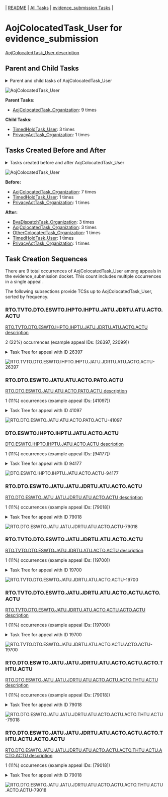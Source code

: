 <!-- DO NOT EDIT THIS FILE.  This file is autogenerated. -->
| [README](../README.md) | [All Tasks](../alltasks.md) | [evidence_submission Tasks](tasklist.md) |

# AojColocatedTask_User for evidence_submission

[AojColocatedTask_User description](../descr/AojColocatedTask_User.md)

## Parent and Child Tasks

<details><summary markdown='span'>Parent and child tasks of AojColocatedTask_User
</summary>

```
digraph G {
rankdir=LR;
node [shape=box]
"AojColocatedTask_User" -> "TimedHoldTask_User" [label=3]
"AojColocatedTask_User" -> "PrivacyActTask_Organization" [label=1]
"AojColocatedTask_Organization" -> "AojColocatedTask_User" [label=9]
}
```
</details>

![AojColocatedTask_User](dot/AojColocatedTask_User-parentchild.dot.png)

**Parent Tasks:**

   * [AojColocatedTask_Organization](AojColocatedTask_Organization.md): 9 times

**Child Tasks:**

   * [TimedHoldTask_User](TimedHoldTask_User.md): 3 times
   * [PrivacyActTask_Organization](PrivacyActTask_Organization.md): 1 times

## Tasks Created Before and After

<details><summary markdown='span'>Tasks created before and after AojColocatedTask_User</summary>

```
digraph G {
rankdir=LR;

"AojColocatedTask_User" -> "BvaDispatchTask_Organization" [label=3]
"AojColocatedTask_User" -> "AojColocatedTask_Organization" [label=3]
"AojColocatedTask_User" -> "TimedHoldTask_User" [label=1]
"AojColocatedTask_User" -> "PrivacyActTask_Organization" [label=1]
"AojColocatedTask_User" -> "OtherColocatedTask_Organization" [label=1]
"AojColocatedTask_Organization" -> "AojColocatedTask_User" [label=7]
"TimedHoldTask_User" -> "AojColocatedTask_User" [label=1]
"PrivacyActTask_Organization" -> "AojColocatedTask_User" [label=1]
}
```
</details>

![AojColocatedTask_User](dot/AojColocatedTask_User.dot.png)

**Before:**

   * [AojColocatedTask_Organization](AojColocatedTask_Organization.md): 7 times
   * [TimedHoldTask_User](TimedHoldTask_User.md): 1 times
   * [PrivacyActTask_Organization](PrivacyActTask_Organization.md): 1 times

**After:**

   * [BvaDispatchTask_Organization](BvaDispatchTask_Organization.md): 3 times
   * [AojColocatedTask_Organization](AojColocatedTask_Organization.md): 3 times
   * [OtherColocatedTask_Organization](OtherColocatedTask_Organization.md): 1 times
   * [TimedHoldTask_User](TimedHoldTask_User.md): 1 times
   * [PrivacyActTask_Organization](PrivacyActTask_Organization.md): 1 times

## Task Creation Sequences

There are 9 total occurrences of AojColocatedTask_User among appeals in the evidence_submission docket.  This count includes multiple occurrences in a single appeal.

The following subsections provide TCSs up to AojColocatedTask_User, sorted by frequency.

### RTO.TVTO.DTO.ESWTO.IHPTO.IHPTU.JATU.JDRTU.ATU.ACTO.ACTU

[RTO.TVTO.DTO.ESWTO.IHPTO.IHPTU.JATU.JDRTU.ATU.ACTO.ACTU description](../descr/RTO.TVTO.DTO.ESWTO.IHPTO.IHPTU.JATU.JDRTU.ATU.ACTO.ACTU.md)

2 (22%) occurrences (example appeal IDs: [26397, 22099])

<details><summary markdown='span'>Task Tree for appeal with ID 26397</summary>

```
@startuml
skinparam {
  ObjectBorderColor #555
  ObjectBorderThickness 0
  ObjectFontStyle bold
  ObjectFontSize 14
  ObjectAttributeFontColor #333
  ObjectAttributeFontSize 12
}
  object 0.RootTask #8dd3c7 {
Organization
}
  object 1.TrackVeteranTask #bebada {
Organization
}
  object 2.DistributionTask #ffffb3 {
Organization
}
  object 3.EvidenceSubmissionWindowTask #fccde5 {
Organization
}
  object 4.InformalHearingPresentationTask #fdb462 {
Organization
}
  object 5.InformalHearingPresentationTask #fdb462 {
User
}
  object 6.JudgeAssignTask #ccebc5 {
User
}
  object 7.JudgeDecisionReviewTask #d9d9d9 {
User
}
  object 8.AttorneyTask #bc80bd {
User
}
  object 9.AojColocatedTask #b3de69 {
Organization
}
  object 10.AojColocatedTask #b3de69 {
User  <back:white>    </back>
}
  object 11.BvaDispatchTask #b3de69 {
Organization
}
  object 12.BvaDispatchTask #b3de69 {
User
}
0.RootTask -- 1.TrackVeteranTask
0.RootTask -- 2.DistributionTask
2.DistributionTask -- 3.EvidenceSubmissionWindowTask
2.DistributionTask -- 4.InformalHearingPresentationTask
4.InformalHearingPresentationTask -- 5.InformalHearingPresentationTask
0.RootTask -- 6.JudgeAssignTask
0.RootTask -- 7.JudgeDecisionReviewTask
7.JudgeDecisionReviewTask -- 8.AttorneyTask
8.AttorneyTask -- 9.AojColocatedTask
9.AojColocatedTask -- 10.AojColocatedTask
0.RootTask -- 11.BvaDispatchTask
11.BvaDispatchTask -- 12.BvaDispatchTask
@enduml
```
</details>

![RTO.TVTO.DTO.ESWTO.IHPTO.IHPTU.JATU.JDRTU.ATU.ACTO.ACTU-26397](uml/RTO.TVTO.DTO.ESWTO.IHPTO.IHPTU.JATU.JDRTU.ATU.ACTO.ACTU-26397.png)

### RTO.DTO.ESWTO.JATU.ATU.ACTO.PATO.ACTU

[RTO.DTO.ESWTO.JATU.ATU.ACTO.PATO.ACTU description](../descr/RTO.DTO.ESWTO.JATU.ATU.ACTO.PATO.ACTU.md)

1 (11%) occurrences (example appeal IDs: [41097])

<details><summary markdown='span'>Task Tree for appeal with ID 41097</summary>

```
@startuml
skinparam {
  ObjectBorderColor #555
  ObjectBorderThickness 0
  ObjectFontStyle bold
  ObjectFontSize 14
  ObjectAttributeFontColor #333
  ObjectAttributeFontSize 12
}
  object 0.RootTask #8dd3c7 {
Organization
}
  object 1.DistributionTask #ffffb3 {
Organization
}
  object 2.EvidenceSubmissionWindowTask #fccde5 {
Organization
}
  object 3.JudgeAssignTask #ccebc5 {
User
}
  object 4.JudgeDecisionReviewTask #d9d9d9 {
User
}
  object 5.AttorneyTask #bc80bd {
User
}
  object 6.AojColocatedTask #b3de69 {
Organization
}
  object 7.AojColocatedTask #b3de69 {
User  <back:white>    </back>
}
  object 8.PrivacyActTask #ccebc5 {
Organization
}
  object 9.AojColocatedTask #b3de69 {
User  <back:white>    </back>
}
  object 10.PrivacyActTask #ccebc5 {
Organization
}
  object 11.PrivacyActTask #ccebc5 {
User
}
  object 12.OtherColocatedTask #80b1d3 {
Organization
}
  object 13.OtherColocatedTask #80b1d3 {
User
}
  object 14.TimedHoldTask #fccde5 {
User
}
  object 15.JudgeDecisionReviewTask #d9d9d9 {
User
}
  object 16.AttorneyRewriteTask #b3de69 {
User
}
  object 17.BvaDispatchTask #b3de69 {
Organization
}
  object 18.BvaDispatchTask #b3de69 {
User
}
  object 19.BvaDispatchTask #b3de69 {
User
}
0.RootTask -- 1.DistributionTask
1.DistributionTask -- 2.EvidenceSubmissionWindowTask
0.RootTask -- 3.JudgeAssignTask
0.RootTask -- 4.JudgeDecisionReviewTask
15.JudgeDecisionReviewTask -- 5.AttorneyTask
5.AttorneyTask -- 6.AojColocatedTask
6.AojColocatedTask -- 7.AojColocatedTask
7.AojColocatedTask -- 8.PrivacyActTask
6.AojColocatedTask -- 9.AojColocatedTask
9.AojColocatedTask -- 10.PrivacyActTask
10.PrivacyActTask -- 11.PrivacyActTask
5.AttorneyTask -- 12.OtherColocatedTask
12.OtherColocatedTask -- 13.OtherColocatedTask
13.OtherColocatedTask -- 14.TimedHoldTask
0.RootTask -- 15.JudgeDecisionReviewTask
15.JudgeDecisionReviewTask -- 16.AttorneyRewriteTask
0.RootTask -- 17.BvaDispatchTask
17.BvaDispatchTask -- 18.BvaDispatchTask
17.BvaDispatchTask -- 19.BvaDispatchTask
@enduml
```
</details>

![RTO.DTO.ESWTO.JATU.ATU.ACTO.PATO.ACTU-41097](uml/RTO.DTO.ESWTO.JATU.ATU.ACTO.PATO.ACTU-41097.png)

### DTO.ESWTO.IHPTO.IHPTU.JATU.ACTO.ACTU

[DTO.ESWTO.IHPTO.IHPTU.JATU.ACTO.ACTU description](../descr/DTO.ESWTO.IHPTO.IHPTU.JATU.ACTO.ACTU.md)

1 (11%) occurrences (example appeal IDs: [94177])

<details><summary markdown='span'>Task Tree for appeal with ID 94177</summary>

```
@startuml
skinparam {
  ObjectBorderColor #555
  ObjectBorderThickness 0
  ObjectFontStyle bold
  ObjectFontSize 14
  ObjectAttributeFontColor #333
  ObjectAttributeFontSize 12
}
  object 0.RootTask #8dd3c7 {
Organization
}
  object 1.TrackVeteranTask #bebada {
Organization
}
  object 2.DistributionTask #ffffb3 {
Organization
}
  object 3.EvidenceSubmissionWindowTask #fccde5 {
Organization
}
  object 4.InformalHearingPresentationTask #fdb462 {
Organization
}
  object 5.InformalHearingPresentationTask #fdb462 {
User
}
  object 6.InformalHearingPresentationTask #fdb462 {
User
}
  object 7.JudgeAssignTask #ccebc5 {
User
}
  object 8.JudgeDecisionReviewTask #d9d9d9 {
User
}
  object 9.AttorneyTask #bc80bd {
User
}
  object 10.AojColocatedTask #b3de69 {
Organization
}
  object 11.AojColocatedTask #b3de69 {
User  <back:white>    </back>
}
  object 12.OtherColocatedTask #80b1d3 {
Organization
}
  object 13.OtherColocatedTask #80b1d3 {
User
}
0.RootTask -- 1.TrackVeteranTask
0.RootTask -- 2.DistributionTask
2.DistributionTask -- 3.EvidenceSubmissionWindowTask
2.DistributionTask -- 4.InformalHearingPresentationTask
4.InformalHearingPresentationTask -- 5.InformalHearingPresentationTask
4.InformalHearingPresentationTask -- 6.InformalHearingPresentationTask
0.RootTask -- 7.JudgeAssignTask
0.RootTask -- 8.JudgeDecisionReviewTask
8.JudgeDecisionReviewTask -- 9.AttorneyTask
9.AttorneyTask -- 10.AojColocatedTask
10.AojColocatedTask -- 11.AojColocatedTask
9.AttorneyTask -- 12.OtherColocatedTask
12.OtherColocatedTask -- 13.OtherColocatedTask
@enduml
```
</details>

![DTO.ESWTO.IHPTO.IHPTU.JATU.ACTO.ACTU-94177](uml/DTO.ESWTO.IHPTO.IHPTU.JATU.ACTO.ACTU-94177.png)

### RTO.DTO.ESWTO.JATU.JATU.JDRTU.ATU.ACTO.ACTU

[RTO.DTO.ESWTO.JATU.JATU.JDRTU.ATU.ACTO.ACTU description](../descr/RTO.DTO.ESWTO.JATU.JATU.JDRTU.ATU.ACTO.ACTU.md)

1 (11%) occurrences (example appeal IDs: [79018])

<details><summary markdown='span'>Task Tree for appeal with ID 79018</summary>

```
@startuml
skinparam {
  ObjectBorderColor #555
  ObjectBorderThickness 0
  ObjectFontStyle bold
  ObjectFontSize 14
  ObjectAttributeFontColor #333
  ObjectAttributeFontSize 12
}
  object 0.RootTask #8dd3c7 {
Organization
}
  object 1.DistributionTask #ffffb3 {
Organization
}
  object 2.EvidenceSubmissionWindowTask #fccde5 {
Organization
}
  object 3.JudgeAssignTask #ccebc5 {
User
}
  object 4.JudgeDecisionReviewTask #d9d9d9 {
User
}
  object 5.AttorneyTask #bc80bd {
User
}
  object 6.JudgeAssignTask #ccebc5 {
User
}
  object 7.JudgeAssignTask #ccebc5 {
User
}
  object 8.JudgeAssignTask #ccebc5 {
User
}
  object 9.JudgeDecisionReviewTask #d9d9d9 {
User
}
  object 10.AttorneyTask #bc80bd {
User
}
  object 11.AojColocatedTask #b3de69 {
Organization
}
  object 12.AojColocatedTask #b3de69 {
User  <back:white>    </back>
}
  object 13.AojColocatedTask #b3de69 {
User  <back:white>    </back>
}
  object 14.TimedHoldTask #fccde5 {
User
}
  object 15.AojColocatedTask #b3de69 {
Organization
}
  object 16.AojColocatedTask #b3de69 {
User  <back:white>    </back>
}
  object 17.TimedHoldTask #fccde5 {
User
}
  object 18.AojColocatedTask #b3de69 {
User  <back:white>    </back>
}
  object 19.AojColocatedTask #b3de69 {
Organization
}
  object 20.AojColocatedTask #b3de69 {
User  <back:white>    </back>
}
  object 21.AojColocatedTask #b3de69 {
User  <back:white>    </back>
}
  object 22.TimedHoldTask #fccde5 {
User
}
  object 23.TimedHoldTask #fccde5 {
User
}
  object 24.BvaDispatchTask #b3de69 {
Organization
}
  object 25.BvaDispatchTask #b3de69 {
User
}
0.RootTask -- 1.DistributionTask
1.DistributionTask -- 2.EvidenceSubmissionWindowTask
0.RootTask -- 3.JudgeAssignTask
0.RootTask -- 4.JudgeDecisionReviewTask
4.JudgeDecisionReviewTask -- 5.AttorneyTask
0.RootTask -- 6.JudgeAssignTask
0.RootTask -- 7.JudgeAssignTask
0.RootTask -- 8.JudgeAssignTask
0.RootTask -- 9.JudgeDecisionReviewTask
9.JudgeDecisionReviewTask -- 10.AttorneyTask
10.AttorneyTask -- 11.AojColocatedTask
11.AojColocatedTask -- 12.AojColocatedTask
11.AojColocatedTask -- 13.AojColocatedTask
13.AojColocatedTask -- 14.TimedHoldTask
10.AttorneyTask -- 15.AojColocatedTask
15.AojColocatedTask -- 16.AojColocatedTask
18.AojColocatedTask -- 17.TimedHoldTask
15.AojColocatedTask -- 18.AojColocatedTask
10.AttorneyTask -- 19.AojColocatedTask
19.AojColocatedTask -- 20.AojColocatedTask
19.AojColocatedTask -- 21.AojColocatedTask
21.AojColocatedTask -- 22.TimedHoldTask
21.AojColocatedTask -- 23.TimedHoldTask
0.RootTask -- 24.BvaDispatchTask
24.BvaDispatchTask -- 25.BvaDispatchTask
@enduml
```
</details>

![RTO.DTO.ESWTO.JATU.JATU.JDRTU.ATU.ACTO.ACTU-79018](uml/RTO.DTO.ESWTO.JATU.JATU.JDRTU.ATU.ACTO.ACTU-79018.png)

### RTO.TVTO.DTO.ESWTO.JATU.JDRTU.ATU.ACTO.ACTU

[RTO.TVTO.DTO.ESWTO.JATU.JDRTU.ATU.ACTO.ACTU description](../descr/RTO.TVTO.DTO.ESWTO.JATU.JDRTU.ATU.ACTO.ACTU.md)

1 (11%) occurrences (example appeal IDs: [19700])

<details><summary markdown='span'>Task Tree for appeal with ID 19700</summary>

```
@startuml
skinparam {
  ObjectBorderColor #555
  ObjectBorderThickness 0
  ObjectFontStyle bold
  ObjectFontSize 14
  ObjectAttributeFontColor #333
  ObjectAttributeFontSize 12
}
  object 0.RootTask #8dd3c7 {
Organization
}
  object 1.TrackVeteranTask #bebada {
Organization
}
  object 2.DistributionTask #ffffb3 {
Organization
}
  object 3.EvidenceSubmissionWindowTask #fccde5 {
Organization
}
  object 4.JudgeAssignTask #ccebc5 {
User
}
  object 5.JudgeDecisionReviewTask #d9d9d9 {
User
}
  object 6.AttorneyTask #bc80bd {
User
}
  object 7.AojColocatedTask #b3de69 {
Organization
}
  object 8.AojColocatedTask #b3de69 {
User  <back:white>    </back>
}
  object 9.AojColocatedTask #b3de69 {
User  <back:white>    </back>
}
  object 10.AojColocatedTask #b3de69 {
Organization
}
  object 11.AojColocatedTask #b3de69 {
User  <back:white>    </back>
}
  object 12.AojColocatedTask #b3de69 {
User  <back:white>    </back>
}
  object 13.AojColocatedTask #b3de69 {
User  <back:white>    </back>
}
  object 14.BvaDispatchTask #b3de69 {
Organization
}
  object 15.BvaDispatchTask #b3de69 {
User
}
0.RootTask -- 1.TrackVeteranTask
0.RootTask -- 2.DistributionTask
2.DistributionTask -- 3.EvidenceSubmissionWindowTask
0.RootTask -- 4.JudgeAssignTask
0.RootTask -- 5.JudgeDecisionReviewTask
5.JudgeDecisionReviewTask -- 6.AttorneyTask
6.AttorneyTask -- 7.AojColocatedTask
7.AojColocatedTask -- 8.AojColocatedTask
7.AojColocatedTask -- 9.AojColocatedTask
6.AttorneyTask -- 10.AojColocatedTask
10.AojColocatedTask -- 11.AojColocatedTask
10.AojColocatedTask -- 12.AojColocatedTask
10.AojColocatedTask -- 13.AojColocatedTask
0.RootTask -- 14.BvaDispatchTask
14.BvaDispatchTask -- 15.BvaDispatchTask
@enduml
```
</details>

![RTO.TVTO.DTO.ESWTO.JATU.JDRTU.ATU.ACTO.ACTU-19700](uml/RTO.TVTO.DTO.ESWTO.JATU.JDRTU.ATU.ACTO.ACTU-19700.png)

### RTO.TVTO.DTO.ESWTO.JATU.JDRTU.ATU.ACTO.ACTU.ACTO.ACTU

[RTO.TVTO.DTO.ESWTO.JATU.JDRTU.ATU.ACTO.ACTU.ACTO.ACTU description](../descr/RTO.TVTO.DTO.ESWTO.JATU.JDRTU.ATU.ACTO.ACTU.ACTO.ACTU.md)

1 (11%) occurrences (example appeal IDs: [19700])

<details><summary markdown='span'>Task Tree for appeal with ID 19700</summary>

```
@startuml
skinparam {
  ObjectBorderColor #555
  ObjectBorderThickness 0
  ObjectFontStyle bold
  ObjectFontSize 14
  ObjectAttributeFontColor #333
  ObjectAttributeFontSize 12
}
  object 0.RootTask #8dd3c7 {
Organization
}
  object 1.TrackVeteranTask #bebada {
Organization
}
  object 2.DistributionTask #ffffb3 {
Organization
}
  object 3.EvidenceSubmissionWindowTask #fccde5 {
Organization
}
  object 4.JudgeAssignTask #ccebc5 {
User
}
  object 5.JudgeDecisionReviewTask #d9d9d9 {
User
}
  object 6.AttorneyTask #bc80bd {
User
}
  object 7.AojColocatedTask #b3de69 {
Organization
}
  object 8.AojColocatedTask #b3de69 {
User  <back:white>    </back>
}
  object 9.AojColocatedTask #b3de69 {
User  <back:white>    </back>
}
  object 10.AojColocatedTask #b3de69 {
Organization
}
  object 11.AojColocatedTask #b3de69 {
User  <back:white>    </back>
}
  object 12.AojColocatedTask #b3de69 {
User  <back:white>    </back>
}
  object 13.AojColocatedTask #b3de69 {
User  <back:white>    </back>
}
  object 14.BvaDispatchTask #b3de69 {
Organization
}
  object 15.BvaDispatchTask #b3de69 {
User
}
0.RootTask -- 1.TrackVeteranTask
0.RootTask -- 2.DistributionTask
2.DistributionTask -- 3.EvidenceSubmissionWindowTask
0.RootTask -- 4.JudgeAssignTask
0.RootTask -- 5.JudgeDecisionReviewTask
5.JudgeDecisionReviewTask -- 6.AttorneyTask
6.AttorneyTask -- 7.AojColocatedTask
7.AojColocatedTask -- 8.AojColocatedTask
7.AojColocatedTask -- 9.AojColocatedTask
6.AttorneyTask -- 10.AojColocatedTask
10.AojColocatedTask -- 11.AojColocatedTask
10.AojColocatedTask -- 12.AojColocatedTask
10.AojColocatedTask -- 13.AojColocatedTask
0.RootTask -- 14.BvaDispatchTask
14.BvaDispatchTask -- 15.BvaDispatchTask
@enduml
```
</details>

![RTO.TVTO.DTO.ESWTO.JATU.JDRTU.ATU.ACTO.ACTU.ACTO.ACTU-19700](uml/RTO.TVTO.DTO.ESWTO.JATU.JDRTU.ATU.ACTO.ACTU.ACTO.ACTU-19700.png)

### RTO.DTO.ESWTO.JATU.JATU.JDRTU.ATU.ACTO.ACTU.ACTO.THTU.ACTU

[RTO.DTO.ESWTO.JATU.JATU.JDRTU.ATU.ACTO.ACTU.ACTO.THTU.ACTU description](../descr/RTO.DTO.ESWTO.JATU.JATU.JDRTU.ATU.ACTO.ACTU.ACTO.THTU.ACTU.md)

1 (11%) occurrences (example appeal IDs: [79018])

<details><summary markdown='span'>Task Tree for appeal with ID 79018</summary>

```
@startuml
skinparam {
  ObjectBorderColor #555
  ObjectBorderThickness 0
  ObjectFontStyle bold
  ObjectFontSize 14
  ObjectAttributeFontColor #333
  ObjectAttributeFontSize 12
}
  object 0.RootTask #8dd3c7 {
Organization
}
  object 1.DistributionTask #ffffb3 {
Organization
}
  object 2.EvidenceSubmissionWindowTask #fccde5 {
Organization
}
  object 3.JudgeAssignTask #ccebc5 {
User
}
  object 4.JudgeDecisionReviewTask #d9d9d9 {
User
}
  object 5.AttorneyTask #bc80bd {
User
}
  object 6.JudgeAssignTask #ccebc5 {
User
}
  object 7.JudgeAssignTask #ccebc5 {
User
}
  object 8.JudgeAssignTask #ccebc5 {
User
}
  object 9.JudgeDecisionReviewTask #d9d9d9 {
User
}
  object 10.AttorneyTask #bc80bd {
User
}
  object 11.AojColocatedTask #b3de69 {
Organization
}
  object 12.AojColocatedTask #b3de69 {
User  <back:white>    </back>
}
  object 13.AojColocatedTask #b3de69 {
User  <back:white>    </back>
}
  object 14.TimedHoldTask #fccde5 {
User
}
  object 15.AojColocatedTask #b3de69 {
Organization
}
  object 16.AojColocatedTask #b3de69 {
User  <back:white>    </back>
}
  object 17.TimedHoldTask #fccde5 {
User
}
  object 18.AojColocatedTask #b3de69 {
User  <back:white>    </back>
}
  object 19.AojColocatedTask #b3de69 {
Organization
}
  object 20.AojColocatedTask #b3de69 {
User  <back:white>    </back>
}
  object 21.AojColocatedTask #b3de69 {
User  <back:white>    </back>
}
  object 22.TimedHoldTask #fccde5 {
User
}
  object 23.TimedHoldTask #fccde5 {
User
}
  object 24.BvaDispatchTask #b3de69 {
Organization
}
  object 25.BvaDispatchTask #b3de69 {
User
}
0.RootTask -- 1.DistributionTask
1.DistributionTask -- 2.EvidenceSubmissionWindowTask
0.RootTask -- 3.JudgeAssignTask
0.RootTask -- 4.JudgeDecisionReviewTask
4.JudgeDecisionReviewTask -- 5.AttorneyTask
0.RootTask -- 6.JudgeAssignTask
0.RootTask -- 7.JudgeAssignTask
0.RootTask -- 8.JudgeAssignTask
0.RootTask -- 9.JudgeDecisionReviewTask
9.JudgeDecisionReviewTask -- 10.AttorneyTask
10.AttorneyTask -- 11.AojColocatedTask
11.AojColocatedTask -- 12.AojColocatedTask
11.AojColocatedTask -- 13.AojColocatedTask
13.AojColocatedTask -- 14.TimedHoldTask
10.AttorneyTask -- 15.AojColocatedTask
15.AojColocatedTask -- 16.AojColocatedTask
18.AojColocatedTask -- 17.TimedHoldTask
15.AojColocatedTask -- 18.AojColocatedTask
10.AttorneyTask -- 19.AojColocatedTask
19.AojColocatedTask -- 20.AojColocatedTask
19.AojColocatedTask -- 21.AojColocatedTask
21.AojColocatedTask -- 22.TimedHoldTask
21.AojColocatedTask -- 23.TimedHoldTask
0.RootTask -- 24.BvaDispatchTask
24.BvaDispatchTask -- 25.BvaDispatchTask
@enduml
```
</details>

![RTO.DTO.ESWTO.JATU.JATU.JDRTU.ATU.ACTO.ACTU.ACTO.THTU.ACTU-79018](uml/RTO.DTO.ESWTO.JATU.JATU.JDRTU.ATU.ACTO.ACTU.ACTO.THTU.ACTU-79018.png)

### RTO.DTO.ESWTO.JATU.JATU.JDRTU.ATU.ACTO.ACTU.ACTO.THTU.ACTU.ACTO.ACTU

[RTO.DTO.ESWTO.JATU.JATU.JDRTU.ATU.ACTO.ACTU.ACTO.THTU.ACTU.ACTO.ACTU description](../descr/RTO.DTO.ESWTO.JATU.JATU.JDRTU.ATU.ACTO.ACTU.ACTO.THTU.ACTU.ACTO.ACTU.md)

1 (11%) occurrences (example appeal IDs: [79018])

<details><summary markdown='span'>Task Tree for appeal with ID 79018</summary>

```
@startuml
skinparam {
  ObjectBorderColor #555
  ObjectBorderThickness 0
  ObjectFontStyle bold
  ObjectFontSize 14
  ObjectAttributeFontColor #333
  ObjectAttributeFontSize 12
}
  object 0.RootTask #8dd3c7 {
Organization
}
  object 1.DistributionTask #ffffb3 {
Organization
}
  object 2.EvidenceSubmissionWindowTask #fccde5 {
Organization
}
  object 3.JudgeAssignTask #ccebc5 {
User
}
  object 4.JudgeDecisionReviewTask #d9d9d9 {
User
}
  object 5.AttorneyTask #bc80bd {
User
}
  object 6.JudgeAssignTask #ccebc5 {
User
}
  object 7.JudgeAssignTask #ccebc5 {
User
}
  object 8.JudgeAssignTask #ccebc5 {
User
}
  object 9.JudgeDecisionReviewTask #d9d9d9 {
User
}
  object 10.AttorneyTask #bc80bd {
User
}
  object 11.AojColocatedTask #b3de69 {
Organization
}
  object 12.AojColocatedTask #b3de69 {
User  <back:white>    </back>
}
  object 13.AojColocatedTask #b3de69 {
User  <back:white>    </back>
}
  object 14.TimedHoldTask #fccde5 {
User
}
  object 15.AojColocatedTask #b3de69 {
Organization
}
  object 16.AojColocatedTask #b3de69 {
User  <back:white>    </back>
}
  object 17.TimedHoldTask #fccde5 {
User
}
  object 18.AojColocatedTask #b3de69 {
User  <back:white>    </back>
}
  object 19.AojColocatedTask #b3de69 {
Organization
}
  object 20.AojColocatedTask #b3de69 {
User  <back:white>    </back>
}
  object 21.AojColocatedTask #b3de69 {
User  <back:white>    </back>
}
  object 22.TimedHoldTask #fccde5 {
User
}
  object 23.TimedHoldTask #fccde5 {
User
}
  object 24.BvaDispatchTask #b3de69 {
Organization
}
  object 25.BvaDispatchTask #b3de69 {
User
}
0.RootTask -- 1.DistributionTask
1.DistributionTask -- 2.EvidenceSubmissionWindowTask
0.RootTask -- 3.JudgeAssignTask
0.RootTask -- 4.JudgeDecisionReviewTask
4.JudgeDecisionReviewTask -- 5.AttorneyTask
0.RootTask -- 6.JudgeAssignTask
0.RootTask -- 7.JudgeAssignTask
0.RootTask -- 8.JudgeAssignTask
0.RootTask -- 9.JudgeDecisionReviewTask
9.JudgeDecisionReviewTask -- 10.AttorneyTask
10.AttorneyTask -- 11.AojColocatedTask
11.AojColocatedTask -- 12.AojColocatedTask
11.AojColocatedTask -- 13.AojColocatedTask
13.AojColocatedTask -- 14.TimedHoldTask
10.AttorneyTask -- 15.AojColocatedTask
15.AojColocatedTask -- 16.AojColocatedTask
18.AojColocatedTask -- 17.TimedHoldTask
15.AojColocatedTask -- 18.AojColocatedTask
10.AttorneyTask -- 19.AojColocatedTask
19.AojColocatedTask -- 20.AojColocatedTask
19.AojColocatedTask -- 21.AojColocatedTask
21.AojColocatedTask -- 22.TimedHoldTask
21.AojColocatedTask -- 23.TimedHoldTask
0.RootTask -- 24.BvaDispatchTask
24.BvaDispatchTask -- 25.BvaDispatchTask
@enduml
```
</details>

![RTO.DTO.ESWTO.JATU.JATU.JDRTU.ATU.ACTO.ACTU.ACTO.THTU.ACTU.ACTO.ACTU-79018](uml/RTO.DTO.ESWTO.JATU.JATU.JDRTU.ATU.ACTO.ACTU.ACTO.THTU.ACTU.ACTO.ACTU-79018.png)

